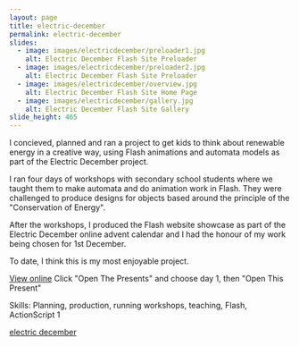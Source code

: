 ```yaml
---
layout: page
title: electric-december
permalink: electric-december
slides:
  - image: images/electricdecember/preloader1.jpg
    alt: Electric December Flash Site Preloader
  - image: images/electricdecember/preloader2.jpg
    alt: Electric December Flash Site Preloader
  - image: images/electricdecember/overview.jpg
    alt: Electric December Flash Site Home Page
  - image: images/electricdecember/gallery.jpg
    alt: Electric December Flash Site Gallery
slide_height: 465
---
```

<p>I concieved, planned and ran a project to get kids to think about renewable energy in a creative way, using Flash animations and automata models as part of the Electric December project.</p>
<p>I ran four days of workshops with secondary school students where we taught them to make automata and do animation work in Flash. They were challenged to produce designs for objects based around the principle of the &quot;Conservation of Energy&quot;.</p>
<p>After the workshops, I produced the Flash website showcase as part of the Electric December online advent calendar and I had the honour of my work being chosen for 1st December. </p>
<p>To date, I think this is my most enjoyable project.</p>
<p><a href="http://www.electricdecember.org/04/">View online</a> Click &quot;Open The Presents&quot; and choose day 1, then &quot;Open This Present&quot; </p>
<p>Skills: Planning, production, running workshops, teaching, Flash, ActionScript 1</p>
<p><a href="http://electricdecember.org/">electric december</a> </p>
